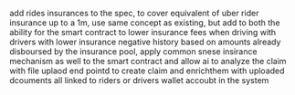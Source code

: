 add rides insurances to the spec, to cover equivalent of uber rider insurance up to a 1m, use same concept as existing, but add to both the ability for the smart contract to lower insurance fees when driving with drivers with lower insurance negative history based on amounts already disboursed by the insurance pool, apply common snese insirance mechanism as well to the smart contract and allow ai to analyze the claim with file uplaod end pointd to create claim and enrichthem with uploaded dcouments all linked to riders or drivers wallet accoubt in the system